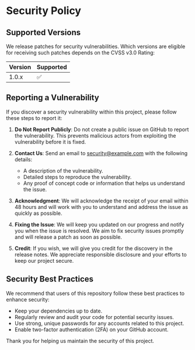 # Security Policy

## Supported Versions

We release patches for security vulnerabilities. Which versions are eligible for receiving such patches depends on the CVSS v3.0 Rating:

| Version | Supported          |
| ------- | ------------------ |
| 1.0.x   | :white_check_mark: |

## Reporting a Vulnerability

If you discover a security vulnerability within this project, please follow these steps to report it:

1. **Do Not Report Publicly**: Do not create a public issue on GitHub to report the vulnerability. This prevents malicious actors from exploiting the vulnerability before it is fixed.

2. **Contact Us**: Send an email to [security@example.com](mailto:security@example.com) with the following details:
   - A description of the vulnerability.
   - Detailed steps to reproduce the vulnerability.
   - Any proof of concept code or information that helps us understand the issue.

3. **Acknowledgment**: We will acknowledge the receipt of your email within 48 hours and will work with you to understand and address the issue as quickly as possible.

4. **Fixing the Issue**: We will keep you updated on our progress and notify you when the issue is resolved. We aim to fix security issues promptly and will release a patch as soon as possible.

5. **Credit**: If you wish, we will give you credit for the discovery in the release notes. We appreciate responsible disclosure and your efforts to keep our project secure.

## Security Best Practices

We recommend that users of this repository follow these best practices to enhance security:

- Keep your dependencies up to date.
- Regularly review and audit your code for potential security issues.
- Use strong, unique passwords for any accounts related to this project.
- Enable two-factor authentication (2FA) on your GitHub account.

Thank you for helping us maintain the security of this project.
